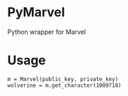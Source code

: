 PyMarvel
========

Python wrapper for Marvel

Usage
=====

    m = Marvel(public_key, private_key)
    wolverine = m.get_character(1009718)
